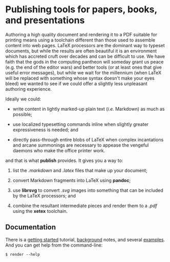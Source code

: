 Publishing tools for papers, books, and presentations
=====================================================

Authoring a high quality document and rendering it to a PDF suitable for
printing means using a toolchain different than those used to assemble
content into web pages. LaTeX processors are the dominant way to typeset
documents, but while the results are often beautiful it is an environment
which has accreted cruft over decades and can be difficult to use. We have
faith that the gods in the computing pantheon will someday grant us peace
(e.g. the end of the editor wars) and better tools (or at least ones that
give useful error messages), but while we wait for the millennium (when
LaTeX will be replaced with something whose syntax doesn't make your eyes
bleed) we wanted to see if we could offer a slightly less unpleasant
authoring experience.

Ideally we could:

  - write content in lightly marked-up plain text (_i.e._ Markdown) as much as
    possible;

  - use localized typesetting commands inline when slightly greater
    expressiveness is needed; and

  - directly pass-through entire blobs of LaTeX when complex incantations and
    arcane summonings are necessary to appease the vengeful daemons who
    make the office printer work.

and that is what **publish** provides. It gives you a way to:

 1. list the _.markdown_ and _.latex_ files that make up your document;

 2. convert Markdown fragments into LaTeX using **pandoc**;

 3. use **librsvg** to convert _.svg_ images into something that can be
    included by the LaTeX processors; and

 4. combine the resultant intermediate pieces and render them to a _.pdf_
    using the **xetex** toolchain.

Documentation
-------------

There is a [getting started][Tutorial] tutorial, [background][Background]
notes, and several [examples](Examples). And you can get help from the
command-line:

```
$ render --help
```

[Tutorial]: doc/Tutorial.markdown
[Background]: doc/Background.markdown
[Examples]: doc/Examples.markdown
